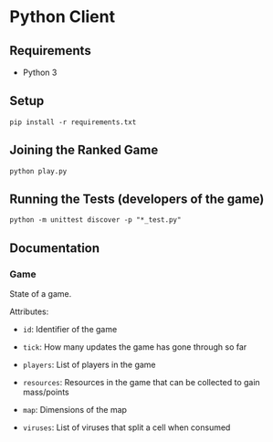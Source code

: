 # Python Client
## Requirements
- Python 3

## Setup
`pip install -r requirements.txt`

## Joining the Ranked Game
`python play.py`

## Running the Tests (developers of the game)
`python -m unittest discover -p "*_test.py"`

## Documentation
### Game
State of a game.

Attributes:
- `id`: Identifier of the game

- `tick`: How many updates the game has gone through so far

- `players`: List of players in the game

- `resources`: Resources in the game that can be collected to gain mass/points

- `map`: Dimensions of the map

- `viruses`: List of viruses that split a cell when consumed

